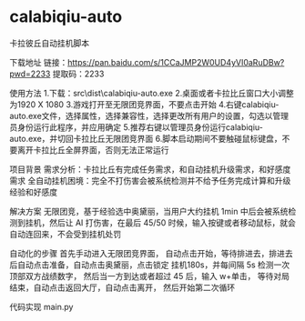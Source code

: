 # calabiqiu-auto

卡拉彼丘自动挂机脚本

下载地址
链接：https://pan.baidu.com/s/1CCaJMP2W0UD4yVI0aRuDBw?pwd=2233 
提取码：2233

使用方法
1.下载：src\dist\calabiqiu-auto.exe
2.桌面或者卡拉比丘窗口大小调整为1920 X 1080
3.游戏打开至无限团竞界面，不要点击开始
4.右键calabiqiu-auto.exe文件，选择属性，选择兼容性，选择更改所有用户的设置，勾选以管理员身份运行此程序，并应用确定
5.推荐右键以管理员身份运行calabiqiu-auto.exe，并切回卡拉比丘无限团竞界面
6.脚本启动期间不要触碰鼠标键盘，不要离开卡拉比丘全屏界面，否则无法正常运行

项目背景
需求分析：卡拉比丘有完成任务需求，和自动挂机升级需求，和好感度需求
全自动挂机困境：完全不打伤害会被系统检测并不给予任务完成计算和升级经验和好感度

解决方案
无限团竞，基于经验选中奥黛丽，当用户大约挂机 1min 中后会被系统检测到挂机，然后让 AI 打伤害，在最后 45/50 时候，输入按键或者移动鼠标，就会自动连回来，不会受到挂机处罚

自动化的步骤
首先手动进入无限团竞界面， 自动点击开始，等待排进去，排进去后自动点击准备，自动点击奥黛丽，点击锁定
挂机180s，并每间隔 5s 检测一次顶部双方战绩数字，
然后当一方到达或者超过 45 后，输入 w+单击，
等待对局结束，自动点击返回大厅，自动点击离开，
然后开始第二次循环

代码实现
main.py



